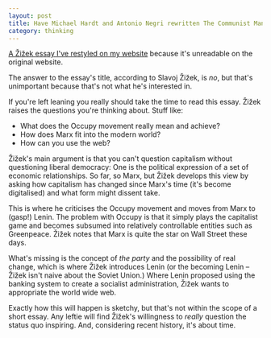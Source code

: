 ```yaml
---
layout: post
title: Have Michael Hardt and Antonio Negri rewritten The Communist Manifesto for the twenty-first century?
category: thinking
---
```


[A Žižek essay I've restyled on my website](http://leonpaternoster.com/labs/zizek.html) because it's unreadable on the original website.

The answer to the essay's title, according to Slavoj Žižek, is _no_, but that's unimportant because that's not what he's interested in.

If you're left leaning you really should take the time to read this essay. Žižek raises the questions you're thinking about. Stuff like:

- What does the Occupy movement really mean and achieve?
- How does Marx fit into the modern world?
- How can you use the web?


Žižek's main argument is that you can't question capitalism without questioning liberal democracy: One is the political expression of a set of economic relationships. So far, so Marx, but Žižek develops this view by asking how capitalism has changed since Marx's time (it's become digitalised) and what form might dissent take.

This is where he criticises the Occupy movement and moves from Marx to (gasp!) Lenin. The problem with Occupy is that it simply plays the capitalist game and becomes subsumed into relatively controllable entities such as Greenpeace. Žižek notes that Marx is quite the star on Wall Street these days.

What's missing is the concept of _the party_ and the possibility of real change, which is where Žižek introduces Lenin (or the becoming Lenin – Žižek isn't naive about the Soviet Union.) Where Lenin proposed using the banking system to create a socialist administration, Žižek wants to appropriate the world wide web.

Exactly how this will happen is sketchy, but that's not within the scope of a short essay. Any leftie will find Žižek's willingness to _really_ question the status quo inspiring. And, considering recent history, it's about time.
